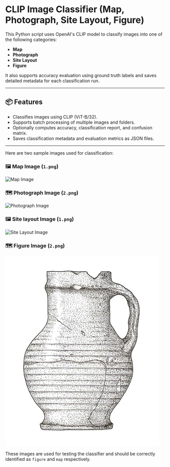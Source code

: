# CLIP Image Classifier (Map, Photograph, Site Layout, Figure)

This Python script uses OpenAI's CLIP model to classify images into one of the following categories:

- **Map**
- **Photograph**
- **Site Layout**
- **Figure**

It also supports accuracy evaluation using ground truth labels and saves detailed metadata for each classification run.

---

## 📦 Features

- Classifies images using CLIP (ViT-B/32).
- Supports batch processing of multiple images and folders.
- Optionally computes accuracy, classification report, and confusion matrix.
- Saves classification metadata and evaluation metrics as JSON files.

---
Here are two sample images used for classification:

### 🖼️ Map Image (`1.png`)

![Map Image](sample_images/1.png)

### 🗺️ Photograph Image (`2.png`)

![Photograph Image](sample_images/2.png)

### 🖼️ Site layout Image (`1.png`)

![Site Layout Image](sample_images/1.png)

### 🗺️ Figure Image (`2.png`)

![figure Image](sample_images/000009.jpg)


These images are used for testing the classifier and should be correctly identified as `figure` and `map` respectively.


